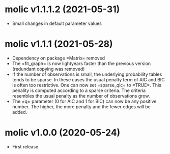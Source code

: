 # molic v1.1.1.2 (2021-05-31)

 * Small changes in default parameter values

# molic v1.1.1 (2021-05-28)

 * Dependency on package =Matrix= removed
 * The =fit_graph= is now lightyears faster than the previous version (redundant copying was removed)
 * If the number of observations is small, the underlying probability tables tends to be sparse. In these cases the usual penalty term of AIC and BIC is often too restrictive. One can now set =sparse_qic= to =TRUE=. This penality is computed according to a sparse criteria. The criteria resembles the usual penalty as the number of observations grow.
 * The =q= parameter (0 for AIC and 1 for BIC) can now be any positive number. The higher, the more penalty and the fewer edges will be added.

# molic v1.0.0 (2020-05-24)

 * First release.
